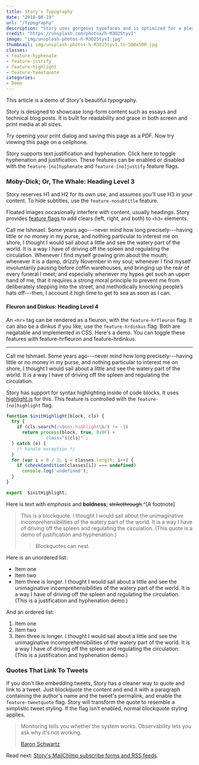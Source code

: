 ```yaml
---
title: Story's Typography
date: "2018-08-19"
url: "/typography"
description: "Story uses gorgeous typefaces and is optimized for a pleasant reading experience on any device."
credit: "https://unsplash.com/photos/h-M3O25tyvI"
image: "img/unsplash-photos-h-M3O25tyvI.jpg"
thumbnail: img/unsplash-photos-h-M3O25tyvI.tn-500x500.jpg
classes:
- feature-hyphenate
- feature-justify
- feature-highlight
- feature-tweetquote
categories:
- Demo
---
```

This article is a demo of Story's beautiful typography.

Story is designed to showcase long-form content such as essays and technical
blog posts.  It is built for readability and grace in both screen and print
media at all sizes.  
<!--more-->

Try opening your print dialog and saving this page as a
PDF. Now try viewing this page on a cellphone.

Story supports text justification and hyphenation. Click here to toggle <a
id="hyph">hyphenation</a> and <a id="just">justification</a>. These features can
be enabled or disabled with the `feature-[no]hyphenate` and
`feature-[no]justify` feature flags.

### Moby-Dick; Or, The Whale: Heading Level 3

Story reserves H1 and H2 for its own use, and assumes you'll use H3 in your content.
To hide subtitles, use the `feature-nosubtitle` feature.

Floated images occasionally interfere with content, usually headings.
Story provides [feature flags](/features) to add clears (left, right, and both) to `<h3>` elements.

Call me Ishmael. Some years ago---never mind how long precisely---having little or no money in my purse, and nothing particular to interest me on shore, I thought I would sail about a little and see the watery part of the world. It is a way I have of driving off the spleen and regulating the circulation. Whenever I find myself growing grim about the mouth; whenever it is a damp, drizzly November in my soul; whenever I find myself involuntarily pausing before coffin warehouses, and bringing up the rear of every funeral I meet; and especially whenever my hypos get such an upper hand of me, that it requires a strong moral principle to prevent me from deliberately stepping into the street, and methodically knocking people’s hats off---then, I account it high time to get to sea as soon as I can.

#### Fleuron and Dinkus: Heading Level 4

An `<hr>` tag can be rendered as a fleuron, with the `feature-hrfleuron` flag. It
can also be a dinkus if you like; use the `feature-hrdinkus` flag. Both are
negatable and implemented in CSS. Here's a demo. You can toggle these features
with <a id="fleuron">feature-hrfleuron</a> and <a id="dinkus">feature-hrdinkus</a>.

----

Call me Ishmael. Some years ago---never mind how long precisely---having little or no money in my purse, and nothing particular to interest me on shore, I thought I would sail about a little and see the watery part of the world. It is a way I have of driving off the spleen and regulating the circulation.

Story has support for syntax highlighting inside of code blocks. It uses
[highlight.js](https://highlightjs.org/) for this. This feature is controlled with the `feature-[no]highlight` flag.

```javascript
function $initHighlight(block, cls) {
  try {
    if (cls.search(/\bno\-highlight\b/) != -1)
      return process(block, true, 0x0F) +
             ` class="${cls}"`;
  } catch (e) {
    /* handle exception */
  }
  for (var i = 0 / 2; i < classes.length; i++) {
    if (checkCondition(classes[i]) === undefined)
      console.log('undefined');
  }
}

export  $initHighlight;
```

Here is text with _emphasis_ and **boldness**; ~~strikethrough~~.^[A footnote]

> This is a blockquote. I thought I would sail about the unimaginative incomprehensibilities of the watery part of the world. It is a way I have of driving off the spleen and regulating the circulation. (This quote is a demo of justification and hyphenation.)
>
>> Blockquotes can nest.

Here is an unordered list:

- Item one
- Item two
- Item three is longer. I thought I would sail about a little and see the unimaginative incomprehensibilities of the watery part of the world. It is a way I have of driving off the spleen and regulating the circulation. (This is a justification and hyphenation demo.)

And an ordered list:

1. Item one
1. Item two
1. Item three is longer. I thought I would sail about a little and see the unimaginative incomprehensibilities of the watery part of the world. It is a way I have of driving off the spleen and regulating the circulation. (This is a justification and hyphenation demo.)

### Quotes That Link To Tweets

If you don't like embedding tweets, Story has a cleaner way to quote and link to a tweet. Just blockquote the content and end it with a paragraph containing the author's name and the tweet's permalink, and enable the `feature-tweetquote` flag. Story will transform the quote to resemble a simplistic tweet styling. If the flag isn't enabled, normal blockquote styling applies.

> Monitoring tells you whether the system works. Observability lets you ask why it's not working.
> 
> [Baron Sc​hwartz](https://twitter.com/xaprb/status/921004656402321408)

<script type="text/javascript">
$( "#hyph" ).click(function() {
   $("body").toggleClass("feature-hyphenate");
});
$( "#just" ).click(function() {
   $("body").toggleClass("feature-justify");
});
$( "#fleuron" ).click(function() {
   $("body").toggleClass("feature-hrfleuron");
});
$( "#dinkus" ).click(function() {
   $("body").toggleClass("feature-hrdinkus");
});
</script>

Read next: [Story's MailChimp subscribe forms and RSS feeds](/mailchimp-features).
